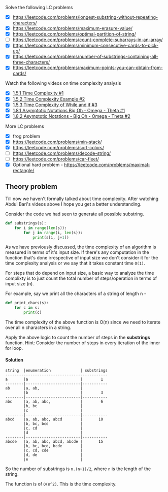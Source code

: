 Solve the following LC problems
- [x] https://leetcode.com/problems/longest-substring-without-repeating-characters/
- [x] https://leetcode.com/problems/maximum-erasure-value/
- [x] https://leetcode.com/problems/optimal-partition-of-string/
- [ ] https://leetcode.com/problems/count-complete-subarrays-in-an-array/
- [x] https://leetcode.com/problems/minimum-consecutive-cards-to-pick-up/
- [x] https://leetcode.com/problems/number-of-substrings-containing-all-three-characters/
- [x] https://leetcode.com/problems/maximum-points-you-can-obtain-from-cards/

Watch the following videos on time complexity analysis
- [x] [1.5.1 Time Complexity #1](https://www.youtube.com/watch?v=9TlHvipP5yA)
- [x] [1.5.2 Time Complexity Example #2](https://www.youtube.com/watch?v=9SgLBjXqwd4)
- [x] [1.5.3 Time Complexity of While and if #3](https://www.youtube.com/watch?v=p1EnSvS3urU)
- [x] [1.8.1 Asymptotic Notations Big Oh - Omega - Theta #1](https://www.youtube.com/watch?v=A03oI0znAoc)
- [x] [1.8.2 Asymptotic Notations - Big Oh - Omega - Theta #2](https://www.youtube.com/watch?v=Nd0XDY-jVHs)

More LC problems
- [x] frog problem
- [x] https://leetcode.com/problems/min-stack/ 
- [x] https://leetcode.com/problems/sort-colors/
- [ ] https://leetcode.com/problems/decode-string/
- [ ] https://leetcode.com/problems/car-fleet/
- [x] Optional hard problem - https://leetcode.com/problems/maximal-rectangle/

## Theory problem

Till now we haven't formally talked about time complexity. After watching Abdul Bari's videos above I hope you get a better understanding.

Consider the code we had seen to generate all possible substring.

```python
def substrings(s):
    for i in range(len(s)):
        for j in range(i, len(s)):
            print(s[i, j+1])
```

As we have previously discussed, the time complexity of an algorithm is measured in terms of it's input size. If there's any computation in the function that's done irrespective of input size we don't consider it for the time complexity analysis or we say that it takes constant time `O(1)`. 

For steps that do depend on input size, a basic way to analyze the time complixty is to just count the total number of steps/operation in terms of input size (n). 

For example, say we print all the characters of a string of length n -

```python
def print_chars(s):
    for c in s:
        print(c)
```

The time complexity of the above function is O(n) since we need to iterate over all n characters in a string. 

Apply the above logic to count the number of steps in the **substrings** function. Hint: Consider the number of steps in every iteration of the inner for loop.

#### Solution

```
string  |enumeration             | substrings
---------------------------------------------
a       |a                       |        1
--------|------------------------|-----------
ab      |a, ab,                  | 
        |b                       |        3
--------|------------------------|-----------
abc     |a, ab, abc,             |        6
        |b, bc                   |
        |c                       |
--------|------------------------|-----------
abcd    |a, ab, abc, abcd        |       10
        |b, bc, bcd              |
        |c, cd                   |
        |d                       |
--------|------------------------|-----------
abcde   |a, ab, abc, abcd, abcde |       15
        |b, bc, bcd, bcde        |
        |c, cd, cde              |
        |d, de                   |
        |e                       |
```

So the number of substrings is `n.(n+1)/2`, where `n` is the length of the string.

The function is of `O(n^2)`. This is the time complexity.
